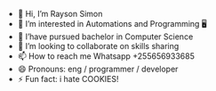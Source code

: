 - 👋 Hi, I’m Rayson Simon
- 👀 I’m interested in Automations and Programming 🖥️
- 🌱 I’have pursued bachelor in Computer Science
- 💞️ I’m looking to collaborate on skills sharing 
- 📫 How to reach me Whatsapp +255656933685
- 😄 Pronouns: eng / programmer / developer 
- ⚡ Fun fact: i hate COOKIES! 

<!---
ENG-RAYSONSIMON is a ✨ special ✨ repository because its `README.md` (this file) appears on your GitHub profile.
You can click the Preview link to take a look at your changes.
--->
